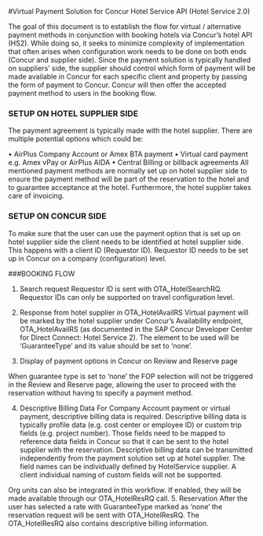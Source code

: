 #Virtual Payment Solution for Concur Hotel Service API (Hotel Service 2.0)

The goal of this document is to establish the flow for virtual / alternative payment methods in conjunction with booking hotels via Concur’s hotel API (HS2).   While doing so, it seeks to minimize complexity of implementation that often arises when configuration work needs to be done on both ends (Concur and supplier side). 
Since the payment solution is typically handled on suppliers’ side, the supplier should control which form of payment will be made available in Concur for each specific client and property by passing the form of payment to Concur. Concur will then offer the accepted payment method to users in the booking flow.


### SETUP ON HOTEL SUPPLIER SIDE

The payment agreement is typically made with the hotel supplier. There are multiple potential options which could be:

•	AirPlus Company Account or Amex BTA payment
•	Virtual card payment e.g. Amex vPay or AirPlus AIDA
•	Central Billing or billback agreements
All mentioned payment methods are normally set up on hotel supplier side to ensure the payment method will be part of the reservation to the hotel and to guarantee acceptance at the hotel. Furthermore, the hotel supplier takes care of invoicing. 


### SETUP ON CONCUR SIDE
To make sure that the user can use the payment option that is set up on hotel supplier side the client needs to be identified at hotel supplier side. This happens with a client ID (Requestor ID). Requestor ID needs to be set up in Concur on a company (configuration) level.

###BOOKING FLOW

1.	Search request
Requestor ID is sent with OTA_HotelSearchRQ. Requestor IDs can only be supported on travel configuration level.
2.	Response from hotel supplier in OTA_HotelAvailRS
Virtual payment will be marked by the hotel supplier under Concur’s Availability endpoint, OTA_HotelAvailRS (as documented in the SAP Concur Developer Center for Direct Connect: Hotel Service 2). The element to be used will be ‘GuaranteeType’ and its value should be set to ‘none’.

3.	Display of payment options in Concur on Review and Reserve page

When guarantee type is set to ‘none’ the FOP selection will not be triggered in the Review and Reserve page, allowing the user to proceed with the reservation without having to specify a payment method.

4.	Descriptive Billing Data
For Company Account payment or virtual payment, descriptive billing data is required. Descriptive billing data is typically profile data (e.g. cost center or employee ID) or custom trip fields (e.g. project number). Those fields need to be mapped to reference data fields in Concur so that it can be sent to the hotel supplier with the reservation. Descriptive billing data can be transmitted independently from the payment solution set up at hotel supplier. The field names can be individually defined by HotelService supplier. A client individual naming of custom fields will not be supported.

Org units can also be integrated in this workflow.  If enabled, they will be made available through our OTA_HotelResRQ call.
5.	Reservation
After the user has selected a rate with GuaranteeType marked as ‘none’ the reservation request will be sent with OTA_HotelResRQ. The OTA_HotelResRQ also contains descriptive billing information.
